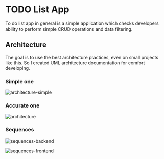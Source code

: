 # TODO List App

To do list app in general is a simple application which checks developers ability to perform simple CRUD operations and data filtering.

## Architecture

The goal is to use the best architecture practices, even on small projects like this. So I created UML architecture documentation for comfort developing.

### Simple one

![architecture-simple](http://www.plantuml.com/plantuml/proxy?cache=no&src=https://raw.githubusercontent.com/async-devil/todo-list-app-template/master/docs/architecture-simple.puml)

### Accurate one

![architecture](http://www.plantuml.com/plantuml/proxy?cache=no&src=https://raw.githubusercontent.com/async-devil/todo-list-app-template/master/docs/architecture.puml)

### Sequences

![sequences-backend](http://www.plantuml.com/plantuml/proxy?cache=no&src=https://raw.githubusercontent.com/async-devil/todo-list-app-template/master/docs/sequences-backend.puml)

![sequences-frontend](http://www.plantuml.com/plantuml/proxy?cache=no&src=https://raw.githubusercontent.com/async-devil/todo-list-app-template/master/docs/sequences-frontend.puml)
